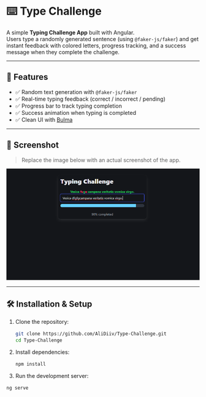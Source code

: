 # ⌨️ Type Challenge

A simple **Typing Challenge App** built with Angular.  
Users type a randomly generated sentence (using `@faker-js/faker`) and get instant feedback with colored letters, progress tracking, and a success message when they complete the challenge.

---

## 🚀 Features
- ✅ Random text generation with `@faker-js/faker`  
- ✅ Real-time typing feedback (correct / incorrect / pending)  
- ✅ Progress bar to track typing completion  
- ✅ Success animation when typing is completed  
- ✅ Clean UI with [Bulma](https://bulma.io/)  

---

## 📸 Screenshot
> Replace the image below with an actual screenshot of the app.

![App Screenshot](Type-Challenge.png)

---

## 🛠️ Installation & Setup

1. Clone the repository:
   ```bash
   git clone https://github.com/AliDiiv/Type-Challenge.git
   cd Type-Challenge

2. Install dependencies:
   ```bash
   npm install

 3. Run the development server:
   ```bash
   ng serve
 


